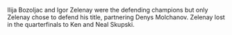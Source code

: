 Ilija Bozoljac and Igor Zelenay were the defending champions but only Zelenay chose to defend his title, partnering Denys Molchanov. Zelenay lost in the quarterfinals to Ken and Neal Skupski.
